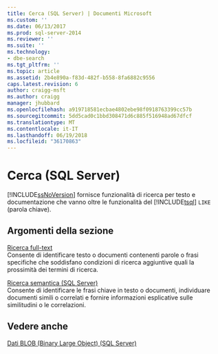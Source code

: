```yaml
---
title: Cerca (SQL Server) | Documenti Microsoft
ms.custom: ''
ms.date: 06/13/2017
ms.prod: sql-server-2014
ms.reviewer: ''
ms.suite: ''
ms.technology:
- dbe-search
ms.tgt_pltfrm: ''
ms.topic: article
ms.assetid: 2b4e890a-f83d-482f-b558-8fa6882c9556
caps.latest.revision: 6
author: craigg-msft
ms.author: craigg
manager: jhubbard
ms.openlocfilehash: a919718581ecbae4802ebe98f0918763399cc57b
ms.sourcegitcommit: 5dd5cad0c1bbd308471d6c885f516948ad67dfcf
ms.translationtype: MT
ms.contentlocale: it-IT
ms.lasthandoff: 06/19/2018
ms.locfileid: "36170863"
---
```

# <a name="search-sql-server"></a>Cerca (SQL Server)
  [!INCLUDE[ssNoVersion](../includes/ssnoversion-md.md)] fornisce funzionalità di ricerca per testo e documentazione che vanno oltre le funzionalità del [!INCLUDE[tsql](../includes/tsql-md.md)] `LIKE` (parola chiave).  
  
## <a name="in-this-section"></a>Argomenti della sezione  
 [Ricerca full-text](../relational-databases/search/full-text-search.md)  
 Consente di identificare testo o documenti contenenti parole o frasi specifiche che soddisfano condizioni di ricerca aggiuntive quali la prossimità dei termini di ricerca.  
  
 [Ricerca semantica &#40;SQL Server&#41;](../relational-databases/search/semantic-search-sql-server.md)  
 Consente di identificare le frasi chiave in testo o documenti, individuare documenti simili o correlati e fornire informazioni esplicative sulle similitudini o le correlazioni.  
  
## <a name="see-also"></a>Vedere anche  
 [Dati BLOB &#40;Binary Large Object&#41; &#40;SQL Server&#41;](../relational-databases/blob/binary-large-object-blob-data-sql-server.md)  
  
  
